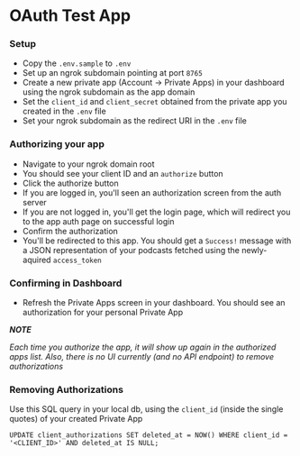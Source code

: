 # OAuth Test App

### Setup

- Copy the `.env.sample` to `.env`
- Set up an ngrok subdomain pointing at port `8765`
- Create a new private app (Account -> Private Apps) in your dashboard using the ngrok subdomain as the app domain
- Set the `client_id` and `client_secret` obtained from the private app you created in the `.env` file
- Set your ngrok subdomain as the redirect URI in the `.env` file


### Authorizing your app

- Navigate to your ngrok domain root
- You should see your client ID and an `authorize` button
- Click the authorize button
- If you are logged in, you'll seen an authorization screen from the auth server
- If you are not logged in, you'll get the login page, which will redirect you to the app auth page on successful login
- Confirm the authorization
- You'll be redirected to this app. You should get a `Success!` message with a JSON representation of your podcasts fetched using the newly-aquired `access_token`

### Confirming in Dashboard

- Refresh the Private Apps screen in your dashboard. You should see an authorization for your personal Private App

_**NOTE**_

_Each time you authorize the app, it will show up again in the authorized apps list. Also, there is no UI currently (and no API endpoint) to remove authorizations_

### Removing Authorizations

Use this SQL query in your local db, using the `client_id` (inside the single quotes) of your created Private App

`UPDATE client_authorizations SET deleted_at = NOW() WHERE client_id = '<CLIENT_ID>' AND deleted_at IS NULL;`